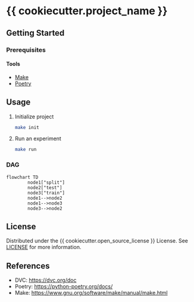# {{ cookiecutter.project_name }}

## Getting Started

### Prerequisites

#### Tools

- [Make](https://www.gnu.org/software/make/manual/make.html)
- [Poetry](https://python-poetry.org/docs/)

## Usage

1. Initialize project

   ```bash
   make init
   ```

2. Run an experiment

   ```bash
   make run
   ```

### DAG

```mermaid
flowchart TD
        node1["split"]
        node2["test"]
        node3["train"]
        node1-->node2
        node1-->node3
        node3-->node2
```

## License

Distributed under the {{ cookiecutter.open_source_license }} License. See [LICENSE](./LICENSE) for more information.

## References

- DVC: https://dvc.org/doc
- Poetry: https://python-poetry.org/docs/
- Make: https://www.gnu.org/software/make/manual/make.html
